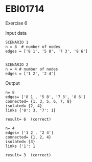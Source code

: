 # EBI01714

 Exercise 6

 Input data
    
    SCENARIO 1
    n = 8  # number of nodes
    edges = ['8 1', '5 8', '7 3', '8 6']


    SCENARIO 2
    n = 4 # number of nodes
    edges = ['1 2', '2 4']

 Output
 
    n= 8
    edges= ['8 1', '5 8', '7 3', '8 6']
    connected= {1, 3, 5, 6, 7, 8}
    isolated= {2, 4}
    links {'8': 3, '7': 1}
    
    result= 6  (correct)

    n= 4
    edges= ['1 2', '2 4']
    connected= {1, 2, 4}
    isolated= {3}
    links {'1': 1
    
    result= 3  (correct)
